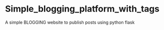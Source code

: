 # Simple_blogging_platform_with_tags
A simple BLOGGING website to publish posts 
using python flask
